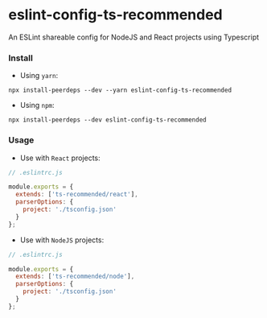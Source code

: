 # eslint-config-ts-recommended

An ESLint shareable config for NodeJS and React projects using Typescript

### Install

- Using `yarn`:

```
npx install-peerdeps --dev --yarn eslint-config-ts-recommended
```

- Using `npm`:

```
npx install-peerdeps --dev eslint-config-ts-recommended
```

### Usage

- Use with `React` projects:

```js
// .eslintrc.js

module.exports = {
  extends: ['ts-recommended/react'],
  parserOptions: {
    project: './tsconfig.json'
  }
};
```

- Use with `NodeJS` projects:

```js
// .eslintrc.js

module.exports = {
  extends: ['ts-recommended/node'],
  parserOptions: {
    project: './tsconfig.json'
  }
};
```

